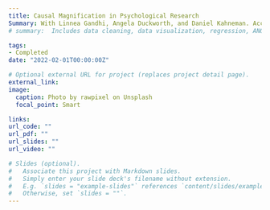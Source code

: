 ```yaml
---
title: Causal Magnification in Psychological Research
Summary: With Linnea Gandhi, Angela Duckworth, and Daniel Kahneman. Accepted Proposal at Current Directions in Psychological Science.
# summary:  Includes data cleaning, data visualization, regression, ANOVA, factor analysis, mediation, moderation, and group testing.

tags:
- Completed
date: "2022-02-01T00:00:00Z"

# Optional external URL for project (replaces project detail page).
external_link: 
image:
  caption: Photo by rawpixel on Unsplash
  focal_point: Smart

links:
url_code: ""
url_pdf: ""
url_slides: ""
url_video: ""

# Slides (optional).
#   Associate this project with Markdown slides.
#   Simply enter your slide deck's filename without extension.
#   E.g. `slides = "example-slides"` references `content/slides/example-slides.md`.
#   Otherwise, set `slides = ""`.
---
```

